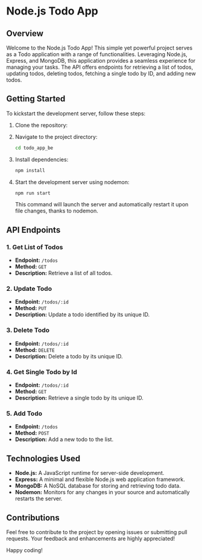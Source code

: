 # Node.js Todo App

## Overview

Welcome to the Node.js Todo App! This simple yet powerful project serves as a Todo application with a range of functionalities. Leveraging Node.js, Express, and MongoDB, this application provides a seamless experience for managing your tasks. The API offers endpoints for retrieving a list of todos, updating todos, deleting todos, fetching a single todo by ID, and adding new todos.

## Getting Started

To kickstart the development server, follow these steps:

1. Clone the repository:

2. Navigate to the project directory:

   ```bash
   cd todo_app_be
   ```

3. Install dependencies:

   ```bash
   npm install
   ```

4. Start the development server using nodemon:

   ```bash
   npm run start
   ```

   This command will launch the server and automatically restart it upon file changes, thanks to nodemon.

## API Endpoints

### 1. Get List of Todos

- **Endpoint:** `/todos`
- **Method:** `GET`
- **Description:** Retrieve a list of all todos.

### 2. Update Todo

- **Endpoint:** `/todos/:id`
- **Method:** `PUT`
- **Description:** Update a todo identified by its unique ID.

### 3. Delete Todo

- **Endpoint:** `/todos/:id`
- **Method:** `DELETE`
- **Description:** Delete a todo by its unique ID.

### 4. Get Single Todo by Id

- **Endpoint:** `/todos/:id`
- **Method:** `GET`
- **Description:** Retrieve a single todo by its unique ID.

### 5. Add Todo

- **Endpoint:** `/todos`
- **Method:** `POST`
- **Description:** Add a new todo to the list.

## Technologies Used

- **Node.js:** A JavaScript runtime for server-side development.
- **Express:** A minimal and flexible Node.js web application framework.
- **MongoDB:** A NoSQL database for storing and retrieving todo data.
- **Nodemon:** Monitors for any changes in your source and automatically restarts the server.

## Contributions

Feel free to contribute to the project by opening issues or submitting pull requests. Your feedback and enhancements are highly appreciated!

Happy coding!
